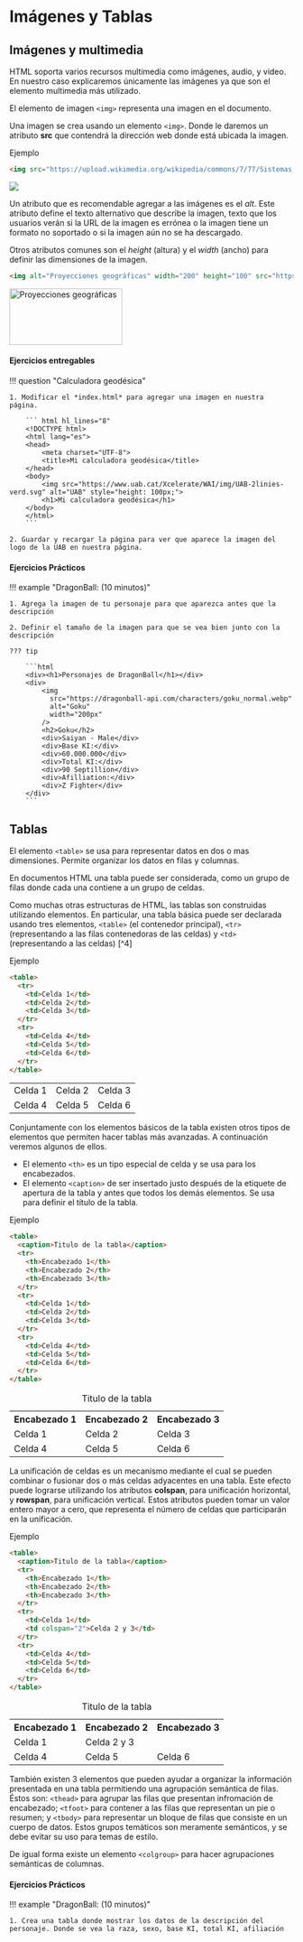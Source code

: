 # Imágenes y Tablas

## Imágenes y multimedia

HTML soporta varios recursos multimedia como imágenes, audio, y video. En nuestro caso explicaremos únicamente las imágenes ya que son el elemento multimedia más utilizado.

El elemento de imagen `<img>` representa una imagen en el documento.

Una imagen se crea usando un elemento `<img>`. Donde le daremos un atributo **src** que contendrá la dirección web donde está ubicada la imagen.

Ejemplo 

``` html
<img src="https://upload.wikimedia.org/wikipedia/commons/7/77/Sistemas_de_proyeccion_con_xcalidraw.png" />
```
<img src="https://upload.wikimedia.org/wikipedia/commons/7/77/Sistemas_de_proyeccion_con_xcalidraw.png" />

Un atributo que es recomendable agregar a las imágenes es el *alt*. Este atributo define el texto alternativo que describe la imagen, texto que los usuarios verán si la URL de la imagen es errónea o la imagen tiene un formato no soportado o si la imagen aún no se ha descargado.

Otros atributos comunes son el *height* (altura) y el *width* (ancho) para definir las dimensiones de la imagen.

``` html
<img alt="Proyecciones geográficas" width="200" height="100" src="https://upload.wikimedia.org/wikipedia/commons/7/77/Sistemas_de_proyeccion_con_xcalidraw.png" />
```

<img alt="Proyecciones geográficas" width="200" height="100" src="https://upload.wikimedia.org/wikipedia/commons/7/77/Sistemas_de_proyeccion_con_xcalidraw.png" />

####  Ejercicios entregables

!!! question "Calculadora geodésica"

    1. Modificar el *index.html* para agregar una imagen en nuestra página.

        ``` html hl_lines="8"
        <!DOCTYPE html>
        <html lang="es">
        <head>
            <meta charset="UTF-8">
            <title>Mi calculadora geodésica</title>
        </head>
        <body>
            <img src="https://www.uab.cat/Xcelerate/WAI/img/UAB-2linies-verd.svg" alt="UAB" style="height: 100px;">
            <h1>Mi calculadora geodésica</h1>
        </body>
        </html>
        ```

    2. Guardar y recargar la página para ver que aparece la imagen del logo de la UAB en nuestra página.

#### Ejercicios Prácticos

!!! example "DragonBall: (10 minutos)"

    1. Agrega la imagen de tu personaje para que aparezca antes que la descripción

    2. Definir el tamaño de la imagen para que se vea bien junto con la descripción

    ??? tip

        ```html
        <div><h1>Personajes de DragonBall</h1></div>
        <div>
            <img
              src="https://dragonball-api.com/characters/goku_normal.webp"
              alt="Goku"
              width="200px"
            />
            <h2>Goku</h2>
            <div>Saiyan - Male</div>
            <div>Base KI:</div>
            <div>60.000.000</div>
            <div>Total KI:</div>
            <div>90 Septillion</div>
            <div>Afilliation:</div>
            <div>Z Fighter</div>
        </div>
        ```

## Tablas

El elemento `<table>` se usa para representar datos en dos o mas dimensiones. Permite organizar los datos en filas y columnas.  

En documentos HTML una tabla puede ser considerada, como un grupo de filas donde cada una contiene a un grupo de celdas.

Como muchas otras estructuras de HTML, las tablas son construidas utilizando elementos. En particular, una tabla básica puede ser declarada usando tres elementos, `<table>` (el contenedor principal), `<tr>` (representando a las filas contenedoras de las celdas) y `<td>` (representando a las celdas) [^4]

Ejemplo

``` html
<table>
  <tr>
    <td>Celda 1</td>
    <td>Celda 2</td>
    <td>Celda 3</td>
  </tr>
  <tr>
    <td>Celda 4</td>
    <td>Celda 5</td>
    <td>Celda 6</td>
  </tr>
</table>
```

<table>
  <tr>
    <td>Celda 1</td>
    <td>Celda 2</td>
    <td>Celda 3</td>
  </tr>
  <tr>
    <td>Celda 4</td>
    <td>Celda 5</td>
    <td>Celda 6</td>
  </tr>
</table>

Conjuntamente con los elementos básicos de la tabla existen otros tipos de elementos que permiten hacer tablas más avanzadas. A continuación veremos algunos de ellos.

* El elemento `<th>` es un tipo especial de celda y se usa para los encabezados.
* El elemento `<caption>` de ser insertado justo después de la etiquete de apertura de la tabla y antes que todos los demás elementos. Se usa para definir el título de la tabla.


Ejemplo

``` html
<table>
  <caption>Titulo de la tabla</caption>
  <tr>
    <th>Encabezado 1</th>
    <th>Encabezado 2</th>
    <th>Encabezado 3</th>
  </tr>
  <tr>
    <td>Celda 1</td>
    <td>Celda 2</td>
    <td>Celda 3</td>
  </tr>
  <tr>
    <td>Celda 4</td>
    <td>Celda 5</td>
    <td>Celda 6</td>
  </tr>
</table>
```

<table>
  <caption>Titulo de la tabla</caption>
  <tr>
    <th>Encabezado 1</th>
    <th>Encabezado 2</th>
    <th>Encabezado 3</th>
  </tr>
  <tr>
    <td>Celda 1</td>
    <td>Celda 2</td>
    <td>Celda 3</td>
  </tr>
  <tr>
    <td>Celda 4</td>
    <td>Celda 5</td>
    <td>Celda 6</td>
  </tr>
</table>

La unificación de celdas es un mecanismo mediante el cual se pueden combinar o fusionar dos o más celdas adyacentes en una tabla. Este efecto puede lograrse utilizando los atributos **colspan**, para unificación horizontal, y **rowspan**, para unificación vertical. Estos atributos pueden tomar un valor entero mayor a cero, que representa el número de celdas que participarán en la unificación.

Ejemplo

``` html
<table>
  <caption>Titulo de la tabla</caption>
  <tr>
    <th>Encabezado 1</th>
    <th>Encabezado 2</th>
    <th>Encabezado 3</th>
  </tr>
  <tr>
    <td>Celda 1</td>
    <td colspan="2">Celda 2 y 3</td>
  </tr>
  <tr>
    <td>Celda 4</td>
    <td>Celda 5</td>
    <td>Celda 6</td>
  </tr>
</table>
```

<table>
  <caption>Titulo de la tabla</caption>
  <tr>
    <th>Encabezado 1</th>
    <th>Encabezado 2</th>
    <th>Encabezado 3</th>
  </tr>
  <tr>
    <td>Celda 1</td>
    <td colspan="2">Celda 2 y 3</td>
  </tr>
  <tr>
    <td>Celda 4</td>
    <td>Celda 5</td>
    <td>Celda 6</td>
  </tr>
</table>

También existen 3 elementos que pueden ayudar a organizar la información presentada en una tabla permitiendo una agrupación semántica de filas. Éstos son: `<thead>` para agrupar las filas que presentan infromación de encabezado; `<tfoot>` para contener a las filas que representan un pie o resumen; y `<tbody>` para representar un bloque de filas que consiste en un cuerpo de datos. Estos grupos temáticos son meramente semánticos, y se debe evitar su uso para temas de estilo.

De igual forma existe un elemento `<colgroup>` para hacer agrupaciones semánticas de columnas.

#### Ejercicios Prácticos

!!! example "DragonBall: (10 minutos)"

    1. Crea una tabla donde mostrar los datos de la descripción del personaje. Donde se vea la raza, sexo, base KI, total KI, afiliación 
